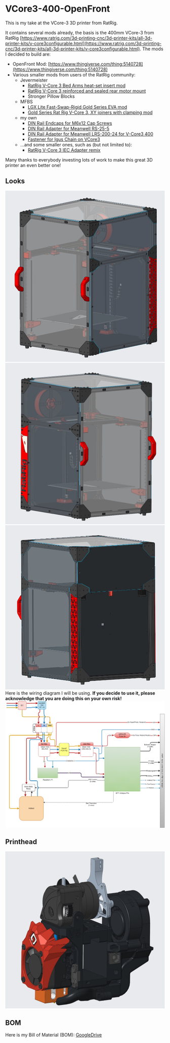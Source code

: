 # VCore3-400-OpenFront

This is my take at the VCore-3 3D printer from RatRig.

It contains several mods already, the basis is the 400mm VCore-3 from RatRig [https://www.ratrig.com/3d-printing-cnc/3d-printer-kits/all-3d-printer-kits/v-core3configurable.html](https://www.ratrig.com/3d-printing-cnc/3d-printer-kits/all-3d-printer-kits/v-core3configurable.html). The mods I decided to build are: 

* OpenFront Mod: [https://www.thingiverse.com/thing:5140728](https://www.thingiverse.com/thing:5140728)
* Various smaller mods from users of the RatRig community:
  * Jevermeister
    *  [RatRig V-Core 3 Bed Arms heat-set insert mod](https://www.prusaprinters.org/prints/145226-ratrig-v-core-3-bed-arms-heat-set-insert-mod)
    *  [RatRig V-Core 3 reinforced and sealed rear motor mount](https://www.printables.com/model/158467-ratrig-v-core-3-reinforced-and-sealed-rear-motor-m)
    *  Stronger Pillow Blocks
  * MFBS
    * [LGX Lite Fast-Swap-Rigid Gold Series EVA mod](https://www.thingiverse.com/thing:5207408)
    * [Gold Series Rat Rig V-Core 3, XY joiners with clamping mod](https://www.thingiverse.com/thing:4947482)
  * my own
    * [DIN Rail Endcaps for M6x12 Cap Screws](https://www.printables.com/model/152627-din-rail-endcaps-for-m6x12-cap-screws)
    * [DIN Rail Adapter for Meanwell RS-25-5](https://www.printables.com/model/152624-din-rail-adapter-for-meanwell-rs-25-5)
    * [DIN Rail Adapter for Meanwell LRS-200-24 for V-Core3 400](https://www.printables.com/model/152620-din-rail-adapter-for-meanwell-lrs-200-24-for-v-cor)
    * [Fastener for Igus Chain on VCore3](https://www.printables.com/model/145317-fastener-for-igus-chain-on-vcore3)
  * ...and some smaller ones, such as (but not limited to):
    * [RatRig V-Core 3 IEC Adapter remix](https://www.printables.com/model/137719-ratrig-v-core-3-iec-adapter-remix)

Many thanks to everybody investing lots of work to make this great 3D printer an even better one!

## Looks
![Enclosure](pics/enclosure_right.png)
![Enclosure](pics/enclosure_left.png)
![Back View](pics/back.png)
Here is the wiring diagram I will be using. **If you decide to use it, please acknowledge that you are doing this on your own risk!**
![Wiring](wiring/VCore3_wiring.drawio.png)

## Printhead
![Printhead](pics/printhead.png)

## BOM
Here is my Bill of Material (BOM): [GoogleDrive](https://docs.google.com/spreadsheets/d/1t07DfJ-j9_pQZ918qX5IQbVI45c6goUu2t6Ui3eUhBY/edit?usp=sharing)
